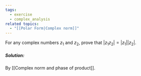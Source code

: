 ```yaml
---
tags:
  - exercise
  - complex_analysis
related topics:
  - "[[Polar Form|Complex norm]]"
---
```

For any complex numbers $z_1$ and $z_2$, prove that $|z_1z_2| = |z_1||z_2|$.
##### Solution:
By [[Complex norm and phase of product]].